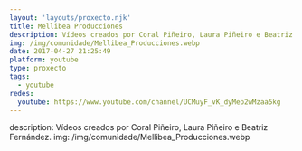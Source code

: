 ```yaml
---
layout: 'layouts/proxecto.njk'
title: Mellibea Producciones
description: Vídeos creados por Coral Piñeiro, Laura Piñeiro e Beatriz Fernández.
img: /img/comunidade/Mellibea_Producciones.webp
date: 2017-04-27 21:25:49
platform: youtube
type: proxecto
tags:
  - youtube
redes:
  youtube: https://www.youtube.com/channel/UCMuyF_vK_dyMep2wMzaa5kg
---
```

description: Vídeos creados por Coral Piñeiro, Laura Piñeiro e Beatriz Fernández.
img: /img/comunidade/Mellibea_Producciones.webp
